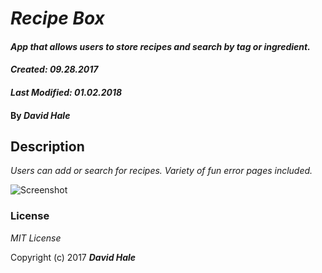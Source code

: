 # _Recipe Box_

#### _App that allows users to store recipes and search by tag or ingredient._

#### _Created: 09.28.2017_
#### _Last Modified: 01.02.2018_

#### By _David Hale_

## Description

_Users can add or search for recipes. Variety of fun error pages included._

![Screenshot](https://github.com/phuzisham/recipe_box/blob/master/img/cap.png "Screen Capture")

### License

*MIT License*

Copyright (c) 2017 **_David Hale_**
